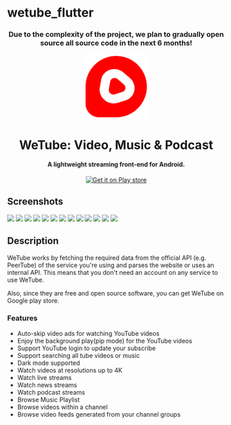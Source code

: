 # wetube_flutter

<h3 align="center">Due to the complexity of the project, we plan to gradually open source all source code in the next 6 months!</h3>

<p align="center"><a href="https://play.google.com/store/apps/details?id=free.mor.mordo.do&q=youtube,video,music,podcast"><img src="assets/images/logo.png" width="150"></a></p> 
<h1 align="center"><b>WeTube: Video, Music & Podcast</b></h1>
<h4 align="center">A lightweight streaming front-end for Android.</h4>
<p align="center"><a href="https://play.google.com/store/apps/details?id=free.mor.mordo.do&q=youtube,video,music,podcast,drama"><img src="https://getsby.com/wp-content/uploads/2023/06/google-play-badge.png" alt="Get it on Play store" height=80/></a></p>

## Screenshots

<img src="https://github.com/user-attachments/assets/58945130-8463-4284-b967-66cf63fcf2ea" width=160>
<img src="https://github.com/user-attachments/assets/9f0d9fd8-b151-4d89-877f-6bad835c781f" width=160>
<img src="https://github.com/user-attachments/assets/a5aca351-42cc-4800-b4db-1e467407248d" width=160>
<img src="https://github.com/user-attachments/assets/16f8801f-f7eb-4d7c-9eaa-53474124e6b1" width=160>
<img src="https://github.com/user-attachments/assets/a37acced-2436-406f-bd92-5fd9cb73ed33" width=160>
<img src="https://github.com/user-attachments/assets/f831f3be-da99-4a0f-a3b7-fa1c533cb02b" width=160>
<img src="https://github.com/user-attachments/assets/9095d636-0a68-46e9-8c75-998bd7a70f16" width=160>
<img src="https://github.com/user-attachments/assets/7077d684-a485-4204-b6be-78646c42e010" width=160>
<img src="https://github.com/user-attachments/assets/29f3131d-4d93-4924-9c40-826a0663ee25" width=160>
<img src="https://github.com/user-attachments/assets/6c80a438-f346-4fbf-a8f3-2f7cb8b1ebf0" width=160>
<img src="https://github.com/user-attachments/assets/1238452b-d570-4b1e-82b1-cca65616452f" width=160>
<img src="https://github.com/user-attachments/assets/c061f99c-4779-4234-8201-439a04adcd86" width=160>
<img src="https://github.com/user-attachments/assets/1442f3d9-519c-414f-ada5-82341631fc18" width=160>

## Description

WeTube works by fetching the required data from the official API (e.g. PeerTube) of the service you're using and parses the website or uses an internal API. This means that you don't need an account on any service to use WeTube.

Also, since they are free and open source software, you can get WeTube on Google play store.

### Features

* Auto-skip video ads for watching YouTube videos
* Enjoy the background play(pip mode) for the YouTube videos
* Support YouTube login to update your subscribe
* Support searching all tube videos or music
* Dark mode supported
* Watch videos at resolutions up to 4K
* Watch live streams
* Watch news streams
* Watch podcast streams
* Browse Music Playlist
* Browse videos within a channel
* Browse video feeds generated from your channel groups



<!-- Hidden span to keep old links compatible. You should remove this span if you're translating the README into another language.-->
<span id="updates"></span>




